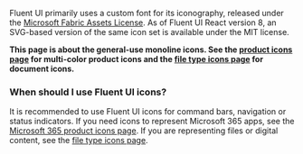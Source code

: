 Fluent UI primarily uses a custom font for its iconography, released under the [Microsoft Fabric Assets License](https://aka.ms/fluentui-assets-license). As of Fluent UI React version 8, an SVG-based version of the same icon set is available under the MIT license.

**This page is about the general-use monoline icons. See the [product icons page](#/styles/web/m365-product-icons) for multi-color product icons and the [file type icons page](#/styles/web/file-type-icons) for document icons.**

### When should I use Fluent UI icons?

It is recommended to use Fluent UI icons for command bars, navigation or status indicators. If you need icons to represent Microsoft 365 apps, see the [Microsoft 365 product icons page](#/styles/web/m365-product-icons). If you are representing files or digital content, see the [file type icons page](#/styles/web/file-type-icons).
